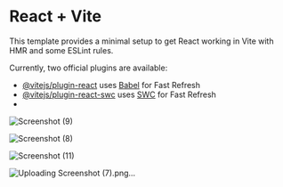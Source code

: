 # React + Vite

This template provides a minimal setup to get React working in Vite with HMR and some ESLint rules.

Currently, two official plugins are available:

- [@vitejs/plugin-react](https://github.com/vitejs/vite-plugin-react/blob/main/packages/plugin-react/README.md) uses [Babel](https://babeljs.io/) for Fast Refresh
- [@vitejs/plugin-react-swc](https://github.com/vitejs/vite-plugin-react-swc) uses [SWC](https://swc.rs/) for Fast Refresh
- 
![Screenshot (9)](https://github.com/user-attachments/assets/70dff5a9-2200-43b8-a631-cce3ec8987a7)

![Screenshot (8)](https://github.com/user-attachments/assets/4762975a-21a7-4ad6-9bc7-0cda5e3c10e7)

![Screenshot (11)](https://github.com/user-attachments/assets/21553b44-d2aa-492c-80d6-ef76049a53fe)

![Uploading Screenshot (7).png…]()

